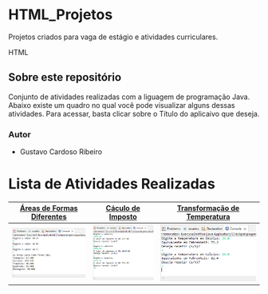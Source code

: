 # HTML_Projetos
Projetos criados para vaga de estágio e atividades curriculares.

HTML
## Sobre este repositório
Conjunto de atividades realizadas com a liguagem de programação Java. Abaixo existe um quadro no qual você pode visualizar alguns dessas atividades. Para acessar, basta clicar sobre o Título do aplicaivo que deseja.

### Autor

* Gustavo Cardoso Ribeiro
 
# Lista de Atividades Realizadas

 | [**Áreas de Formas Diferentes**](https://github.com/gutto19/Estudos-Java/tree/main/imagens/)      | [**Cáculo de Imposto**](https://github.com/gutto19/Estudos-Java/tree/main/imagens)     | [**Transformação de Temperatura**](https://github.com/gutto19/Estudos-Java/tree/main/imagens)      |
|------------|-------------| -------------|
|  <img src="https://github.com/gutto19/Estudos-Java/blob/main/imagens/AreasDeFormas.png" width="300"> |  <img src="https://github.com/gutto19/Estudos-Java/blob/main/imagens/Imposto.png" width="250"> |    <img src="https://github.com/gutto19/Estudos-Java/blob/main/imagens/TemperaturaCemF.png" widht="250"> |  
